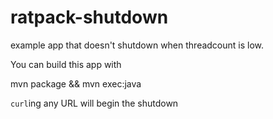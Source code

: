 # ratpack-shutdown
example app that doesn't shutdown when threadcount is low.

You can build this app with

mvn package && mvn exec:java

`curl`ing any URL will begin the shutdown